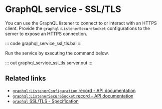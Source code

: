 # GraphQL service - SSL/TLS

You can use the GraphQL listener to connect to or interact with an HTTPS client. Provide the `graphql:ListenerSecureSocket` configurations to the server to expose an HTTPS connection.

::: code graphql_service_ssl_tls.bal :::

Run the service by executing the command below.

::: out graphql_service_ssl_tls.server.out :::

## Related links
- [`graphql:ListenerConfiguration` record - API documentation](https://lib.ballerina.io/ballerina/graphql/latest/records/ListenerConfiguration)
- [`graphql:ListenerSecureSocket` record - API documentation](https://lib.ballerina.io/ballerina/graphql/latest/records/ListenerSecureSocket)
- [`graphql` SSL/TLS - Specification](/spec/graphql/#1121-ssltls)
